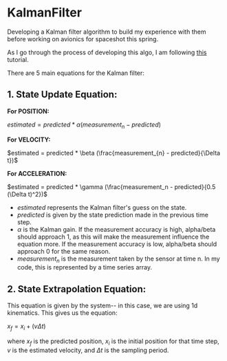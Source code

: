 # KalmanFilter
Developing a Kalman filter algorithm to build my experience with them before working on avionics for spaceshot this spring.

As I go through the process of developing this algo, I am following [this](https://www.kalmanfilter.net/alphabeta.html) tutorial.

There are 5 main equations for the Kalman filter:

## 1. State Update Equation:

**For POSITION:**

$estimated = predicted * \alpha (measurement_{n} - predicted)$

**For VELOCITY:**

$estimated = predicted * \beta (\frac{measurement_{n} - predicted}{\Delta t})$

**For ACCELERATION:**

$estimated = predicted * \gamma (\frac{measurement_n - predicted}{0.5 (\Delta t)^2})$


- $estimated$ represents the Kalman filter's guess on the state.
- $predicted$ is given by the state prediction made in the previous time step.
- $\alpha$ is the Kalman gain. If the measurement accuracy is high, alpha/beta should approach 1, as this will make the measurement influence the equation more. If the measurement accuracy is low, alpha/beta should approach 0 for the same reason.
- $measurement_n$ is the measurement taken by the sensor at time n. In my code, this is represented by a time series array.

## 2. State Extrapolation Equation:

This equation is given by the system-- in this case, we are using 1d kinematics. This gives us the equation:

$x_f = x_i + (v  \Delta t)$

where $x_f$ is the predicted position, $x_i$ is the initial position for that time step, $v$ is the estimated velocity, and $\Delta t$ is the sampling period.




